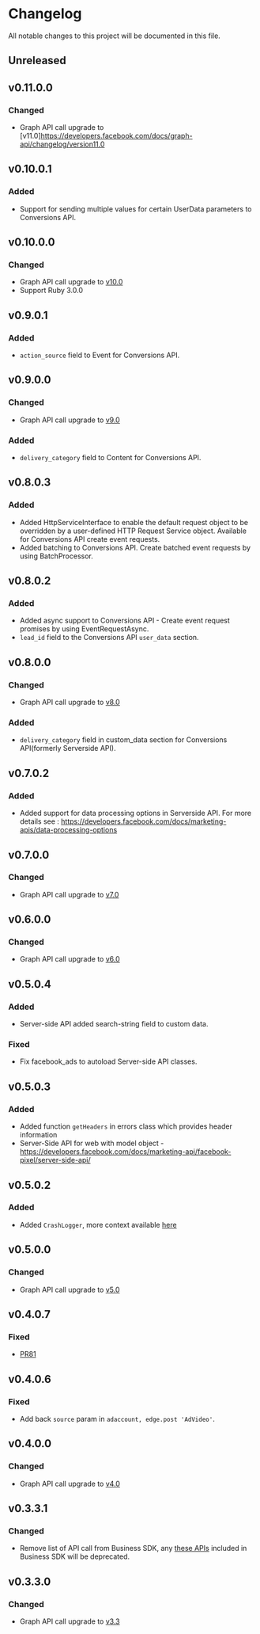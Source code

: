 # Changelog

All notable changes to this project will be documented in this file.


## Unreleased

## v0.11.0.0


### Changed
- Graph API call upgrade to [v11.0]https://developers.facebook.com/docs/graph-api/changelog/version11.0

## v0.10.0.1

### Added
- Support for sending multiple values for certain UserData parameters to Conversions API.

## v0.10.0.0


### Changed
- Graph API call upgrade to [v10.0](https://developers.facebook.com/docs/graph-api/changelog/version10.0)
- Support Ruby 3.0.0

## v0.9.0.1


### Added
- `action_source` field to Event for Conversions API.

## v0.9.0.0
### Changed
- Graph API call upgrade to [v9.0](https://developers.facebook.com/docs/graph-api/changelog/version9.0)

### Added
- `delivery_category` field to Content for Conversions API.

## v0.8.0.3

### Added
- Added HttpServiceInterface to enable the default request object to be overridden by a user-defined HTTP Request Service object. Available for Conversions API create event requests.
- Added batching to Conversions API. Create batched event requests by using BatchProcessor.

## v0.8.0.2

### Added
- Added async support to Conversions API - Create event request promises by using EventRequestAsync.
- `lead_id` field to the Conversions API `user_data` section.

## v0.8.0.0
### Changed
- Graph API call upgrade to [v8.0](https://developers.facebook.com/docs/graph-api/changelog/version8.0)

### Added
- `delivery_category` field in custom_data section for Conversions API(formerly Serverside API).

## v0.7.0.2
### Added
- Added support for data processing options in Serverside API. For more details see : https://developers.facebook.com/docs/marketing-apis/data-processing-options

## v0.7.0.0
### Changed
- Graph API call upgrade to [v7.0](https://developers.facebook.com/docs/graph-api/changelog/version7.0)

## v0.6.0.0
### Changed
- Graph API call upgrade to [v6.0](https://developers.facebook.com/docs/graph-api/changelog/version6.0)

## v0.5.0.4
### Added
  - Server-side API added search-string field to custom data.
### Fixed
  - Fix facebook_ads to autoload Server-side API classes.

## v0.5.0.3
### Added
  - Added function `getHeaders` in errors class which provides header information
  - Server-Side API for web with model object - https://developers.facebook.com/docs/marketing-api/facebook-pixel/server-side-api/

## v0.5.0.2

### Added
  - Added `CrashLogger`, more context available [here](https://developers.facebook.com/docs/business-sdk/guides/crash-reports)

## v0.5.0.0
### Changed
- Graph API call upgrade to [v5.0](https://developers.facebook.com/docs/graph-api/changelog/version5.0)

## v0.4.0.7
### Fixed
 - [PR81](https://github.com/facebook/facebook-ruby-business-sdk/pull/81)

## v0.4.0.6
### Fixed
 - Add back `source` param in `adaccount, edge.post 'AdVideo'`.

## v0.4.0.0
### Changed
- Graph API call upgrade to [v4.0](https://developers.facebook.com/docs/graph-api/changelog/version4.0)

## v0.3.3.1
### Changed
- Remove list of API call from Business SDK, any [these APIs](https://developers.facebook.com/docs/graph-api/changelog/4-30-2019-endpoint-deprecations) included in Business SDK will be deprecated.

## v0.3.3.0
### Changed
- Graph API call upgrade to [v3.3](https://developers.facebook.com/docs/graph-api/changelog/version3.3)

